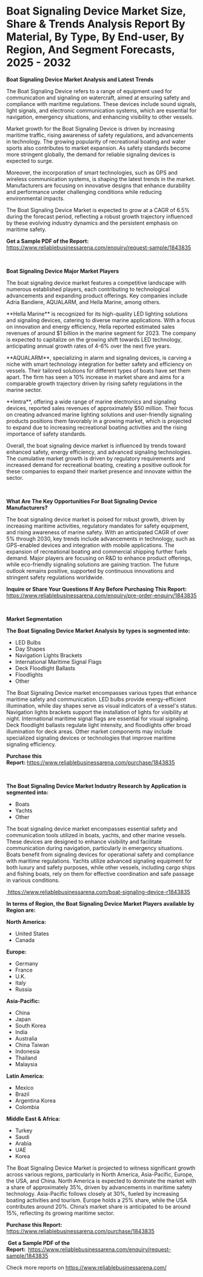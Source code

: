<p><h1>Boat Signaling Device Market Size, Share & Trends Analysis Report By Material, By Type, By End-user, By Region, And Segment Forecasts, 2025 - 2032</h1></p><p><strong>Boat Signaling Device Market Analysis and Latest Trends</strong></p>
<p><p>The Boat Signaling Device refers to a range of equipment used for communication and signaling on watercraft, aimed at ensuring safety and compliance with maritime regulations. These devices include sound signals, light signals, and electronic communication systems, which are essential for navigation, emergency situations, and enhancing visibility to other vessels.</p><p>Market growth for the Boat Signaling Device is driven by increasing maritime traffic, rising awareness of safety regulations, and advancements in technology. The growing popularity of recreational boating and water sports also contributes to market expansion. As safety standards become more stringent globally, the demand for reliable signaling devices is expected to surge.</p><p>Moreover, the incorporation of smart technologies, such as GPS and wireless communication systems, is shaping the latest trends in the market. Manufacturers are focusing on innovative designs that enhance durability and performance under challenging conditions while reducing environmental impacts.</p><p>The Boat Signaling Device Market is expected to grow at a CAGR of 6.5% during the forecast period, reflecting a robust growth trajectory influenced by these evolving industry dynamics and the persistent emphasis on maritime safety.</p></p>
<p><strong>Get a Sample PDF of the Report:&nbsp;</strong> <a href="https://www.reliablebusinessarena.com/enquiry/request-sample/1843835?utm_campaign=2796&utm_medium=2&utm_source=Github&utm_content=ia&utm_term=28022025&utm_id=boat-signaling-device">https://www.reliablebusinessarena.com/enquiry/request-sample/1843835</a></p>
<p>&nbsp;</p>
<p><strong>Boat Signaling Device Major Market Players</strong></p>
<p><p>The boat signaling device market features a competitive landscape with numerous established players, each contributing to technological advancements and expanding product offerings. Key companies include Adria Bandiere, AQUALARM, and Hella Marine, among others. </p><p>**Hella Marine** is recognized for its high-quality LED lighting solutions and signaling devices, catering to diverse marine applications. With a focus on innovation and energy efficiency, Hella reported estimated sales revenues of around $1 billion in the marine segment for 2023. The company is expected to capitalize on the growing shift towards LED technology, anticipating annual growth rates of 4-6% over the next five years.</p><p>**AQUALARM**, specializing in alarm and signaling devices, is carving a niche with smart technology integration for better safety and efficiency on vessels. Their tailored solutions for different types of boats have set them apart. The firm has seen a 10% increase in market share and aims for a comparable growth trajectory driven by rising safety regulations in the marine sector.</p><p>**Imtra**, offering a wide range of marine electronics and signaling devices, reported sales revenues of approximately $50 million. Their focus on creating advanced marine lighting solutions and user-friendly signaling products positions them favorably in a growing market, which is projected to expand due to increasing recreational boating activities and the rising importance of safety standards.</p><p>Overall, the boat signaling device market is influenced by trends toward enhanced safety, energy efficiency, and advanced signaling technologies. The cumulative market growth is driven by regulatory requirements and increased demand for recreational boating, creating a positive outlook for these companies to expand their market presence and innovate within the sector.</p></p>
<p>&nbsp;</p>
<p><strong>What Are The Key Opportunities For Boat Signaling Device Manufacturers?</strong></p>
<p><p>The boat signaling device market is poised for robust growth, driven by increasing maritime activities, regulatory mandates for safety equipment, and rising awareness of marine safety. With an anticipated CAGR of over 5% through 2030, key trends include advancements in technology, such as GPS-enabled devices and integration with mobile applications. The expansion of recreational boating and commercial shipping further fuels demand. Major players are focusing on R&D to enhance product offerings, while eco-friendly signaling solutions are gaining traction. The future outlook remains positive, supported by continuous innovations and stringent safety regulations worldwide.</p></p>
<p><strong>Inquire or Share Your Questions If Any Before Purchasing This Report:</strong> <a href="https://www.reliablebusinessarena.com/enquiry/pre-order-enquiry/1843835?utm_campaign=2796&utm_medium=2&utm_source=Github&utm_content=ia&utm_term=28022025&utm_id=boat-signaling-device">https://www.reliablebusinessarena.com/enquiry/pre-order-enquiry/1843835</a></p>
<p>&nbsp;</p>
<p><strong>Market Segmentation</strong></p>
<p><strong>The Boat Signaling Device Market Analysis by types is segmented into:</strong></p>
<p><ul><li>LED Bulbs</li><li>Day Shapes</li><li>Navigation Lights Brackets</li><li>International Maritime Signal Flags</li><li>Deck Floodlight Ballasts</li><li>Floodlights</li><li>Other</li></ul></p>
<p><p>The Boat Signaling Device market encompasses various types that enhance maritime safety and communication. LED bulbs provide energy-efficient illumination, while day shapes serve as visual indicators of a vessel's status. Navigation lights brackets support the installation of lights for visibility at night. International maritime signal flags are essential for visual signaling. Deck floodlight ballasts regulate light intensity, and floodlights offer broad illumination for deck areas. Other market components may include specialized signaling devices or technologies that improve maritime signaling efficiency.</p></p>
<p><strong>Purchase this Report:&nbsp;</strong><a href="https://www.reliablebusinessarena.com/purchase/1843835?utm_campaign=2796&utm_medium=2&utm_source=Github&utm_content=ia&utm_term=28022025&utm_id=boat-signaling-device">https://www.reliablebusinessarena.com/purchase/1843835</a></p>
<p>&nbsp;</p>
<p><strong>The Boat Signaling Device Market Industry Research by Application is segmented into:</strong></p>
<p><ul><li>Boats</li><li>Yachts</li><li>Other</li></ul></p>
<p><p>The boat signaling device market encompasses essential safety and communication tools utilized in boats, yachts, and other marine vessels. These devices are designed to enhance visibility and facilitate communication during navigation, particularly in emergency situations. Boats benefit from signaling devices for operational safety and compliance with maritime regulations. Yachts utilize advanced signaling equipment for both luxury and safety purposes, while other vessels, including cargo ships and fishing boats, rely on them for effective coordination and safe passage in various conditions.</p></p>
<p><a href="https://www.reliablebusinessarena.com/boat-signaling-device-r1843835?utm_campaign=2796&utm_medium=2&utm_source=Github&utm_content=ia&utm_term=28022025&utm_id=boat-signaling-device">&nbsp;https://www.reliablebusinessarena.com/boat-signaling-device-r1843835</a></p>
<p><strong>In terms of Region, the Boat Signaling Device Market Players available by Region are:</strong></p>
<p>
    <p> <strong> North America: </strong>
        <ul>
            <li>United States</li>
            <li>Canada</li>
        </ul>
        </p> 
    <p> <strong> Europe: </strong>
        <ul>
            <li>Germany</li>
            <li>France</li>
            <li>U.K.</li>
            <li>Italy</li>
            <li>Russia</li>
        </ul>
        </p> 
    <p> <strong> Asia-Pacific: </strong>
        <ul>
            <li>China</li>
            <li>Japan</li>
            <li>South Korea</li>
            <li>India</li>
            <li>Australia</li>
            <li>China Taiwan</li>
            <li>Indonesia</li>
            <li>Thailand</li>
            <li>Malaysia</li>
        </ul>
        </p> 
    <p> <strong> Latin America: </strong>
        <ul>
            <li>Mexico</li>
            <li>Brazil</li>
            <li>Argentina Korea</li>
            <li>Colombia</li>
        </ul>
        </p> 
    <p> <strong> Middle East & Africa: </strong>
        <ul>
            <li>Turkey</li>
            <li>Saudi</li>
            <li>Arabia</li>
            <li>UAE</li>
            <li>Korea</li>
        </ul>
    </p>
    </p>
<p><p>The Boat Signaling Device Market is projected to witness significant growth across various regions, particularly in North America, Asia-Pacific, Europe, the USA, and China. North America is expected to dominate the market with a share of approximately 35%, driven by advancements in maritime safety technology. Asia-Pacific follows closely at 30%, fueled by increasing boating activities and tourism. Europe holds a 25% share, while the USA contributes around 20%. China’s market share is anticipated to be around 15%, reflecting its growing maritime sector.</p></p>
<p><strong>Purchase this Report: </strong><a href="https://www.reliablebusinessarena.com/purchase/1843835?utm_campaign=2796&utm_medium=2&utm_source=Github&utm_content=ia&utm_term=28022025&utm_id=boat-signaling-device">https://www.reliablebusinessarena.com/purchase/1843835</a></p>
<p>&nbsp;<strong>Get a Sample PDF of the Report:&nbsp;&nbsp;</strong><a href="https://www.reliablebusinessarena.com/enquiry/request-sample/1843835?utm_campaign=2796&utm_medium=2&utm_source=Github&utm_content=ia&utm_term=28022025&utm_id=boat-signaling-device">https://www.reliablebusinessarena.com/enquiry/request-sample/1843835</a></p>
<p><strong></strong></p>
<p>Check more reports on <a href="https://www.reliablebusinessarena.com/?utm_campaign=2796&utm_medium=2&utm_source=Github&utm_content=ia&utm_term=28022025&utm_id=boat-signaling-device">https://www.reliablebusinessarena.com/</a></p>